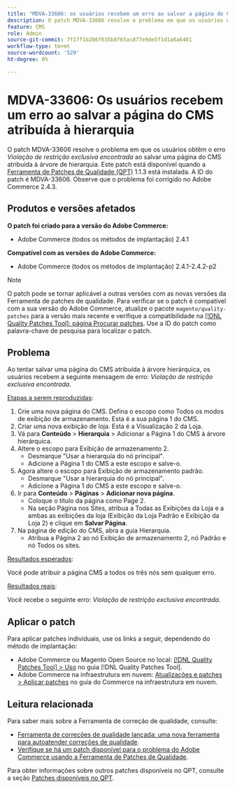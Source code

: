 ```yaml
---
title: "MDVA-33606: os usuários recebem um erro ao salvar a página do CMS atribuída à hierarquia"
description: O patch MDVA-33606 resolve o problema em que os usuários obtêm o erro *Violação de restrição exclusiva encontrada* ao salvar uma página do CMS atribuída à árvore de hierarquia. Este patch está disponível quando a [Ferramenta de correções de qualidade (QPT)](https://experienceleague.adobe.com/en/docs/commerce-knowledge-base/kb/announcements/commerce-announcements/magento-quality-patches-released-new-tool-to-self-serve-quality-patches) 1.1.3 está instalada. A ID do patch é MDVA-33606. Observe que o problema foi corrigido no Adobe Commerce 2.4.3.
feature: CMS
role: Admin
source-git-commit: 7f17f1b286f635b8f65ac877e9de5f1d1a6a6461
workflow-type: tm+mt
source-wordcount: '529'
ht-degree: 0%

---
```


# MDVA-33606: Os usuários recebem um erro ao salvar a página do CMS atribuída à hierarquia

O patch MDVA-33606 resolve o problema em que os usuários obtêm o erro *Violação de restrição exclusiva encontrada* ao salvar uma página do CMS atribuída à árvore de hierarquia. Este patch está disponível quando a [Ferramenta de Patches de Qualidade (QPT)](https://experienceleague.adobe.com/en/docs/commerce-knowledge-base/kb/announcements/commerce-announcements/magento-quality-patches-released-new-tool-to-self-serve-quality-patches) 1.1.3 está instalada. A ID do patch é MDVA-33606. Observe que o problema foi corrigido no Adobe Commerce 2.4.3.

## Produtos e versões afetados

**O patch foi criado para a versão do Adobe Commerce:**

* Adobe Commerce (todos os métodos de implantação) 2.4.1

**Compatível com as versões do Adobe Commerce:**

* Adobe Commerce (todos os métodos de implantação) 2.4.1-2.4.2-p2

>[!NOTE]
>
>O patch pode se tornar aplicável a outras versões com as novas versões da Ferramenta de patches de qualidade. Para verificar se o patch é compatível com a sua versão do Adobe Commerce, atualize o pacote `magento/quality-patches` para a versão mais recente e verifique a compatibilidade na [[!DNL Quality Patches Tool]: página Procurar patches](https://experienceleague.adobe.com/en/docs/commerce-knowledge-base/kb/announcements/commerce-announcements/magento-quality-patches-released-new-tool-to-self-serve-quality-patches). Use a ID do patch como palavra-chave de pesquisa para localizar o patch.

## Problema

Ao tentar salvar uma página do CMS atribuída à árvore hierárquica, os usuários recebem a seguinte mensagem de erro: *Violação de restrição exclusiva encontrada*.

<u>Etapas a serem reproduzidas</u>:

1. Crie uma nova página do CMS. Defina o escopo como Todos os modos de exibição de armazenamento. Esta é a sua página 1 do CMS.
1. Criar uma nova exibição de loja. Esta é a Visualização 2 da Loja.
1. Vá para **Conteúdo** > **Hierarquia** > Adicionar a Página 1 do CMS à árvore hierárquica.
1. Altere o escopo para Exibição de armazenamento 2.
   * Desmarque &quot;Usar a hierarquia do nó principal&quot;.
   * Adicione a Página 1 do CMS a este escopo e salve-o.
1. Agora altere o escopo para Exibição de armazenamento padrão.
   * Desmarque &quot;Usar a hierarquia do nó principal&quot;.
   * Adicione a Página 1 do CMS a este escopo e salve-o.
1. Ir para **Conteúdo** > **Páginas** > **Adicionar nova página**.
   * Coloque o título da página como Page 2.
   * Na seção Página nos Sites, atribua a Todas as Exibições da Loja e a ambas as exibições da loja (Exibição da Loja Padrão e Exibição da Loja 2) e clique em **Salvar Página**.
1. Na página de edição do CMS, abra a guia Hierarquia.
   * Atribua a Página 2 ao nó Exibição de armazenamento 2, nó Padrão e nó Todos os sites.

<u>Resultados esperados</u>:

Você pode atribuir a página CMS a todos os três nós sem qualquer erro.

<u>Resultados reais</u>:

Você recebe o seguinte erro: *Violação de restrição exclusiva encontrada*.

## Aplicar o patch

Para aplicar patches individuais, use os links a seguir, dependendo do método de implantação:

* Adobe Commerce ou Magento Open Source no local: [[!DNL Quality Patches Tool] > Uso](/help/tools/quality-patches-tool/usage.md) no guia [!DNL Quality Patches Tool].
* Adobe Commerce na infraestrutura em nuvem: [Atualizações e patches > Aplicar patches](https://experienceleague.adobe.com/docs/commerce-cloud-service/user-guide/develop/upgrade/apply-patches.html) no guia do Commerce na infraestrutura em nuvem.

## Leitura relacionada

Para saber mais sobre a Ferramenta de correção de qualidade, consulte:

* [Ferramenta de correções de qualidade lançada: uma nova ferramenta para autoatender correções de qualidade](https://experienceleague.adobe.com/en/docs/commerce-knowledge-base/kb/announcements/commerce-announcements/magento-quality-patches-released-new-tool-to-self-serve-quality-patches).
* [Verifique se há um patch disponível para o problema do Adobe Commerce usando a Ferramenta de Patches de Qualidade](/help/tools/quality-patches-tool/patches-available-in-qpt/check-patch-for-magento-issue-with-magento-quality-patches.md).

Para obter informações sobre outros patches disponíveis no QPT, consulte a seção [Patches disponíveis no QPT](https://support.magento.com/hc/en-us/sections/360010506631-Patches-available-in-MQP-tool-).
